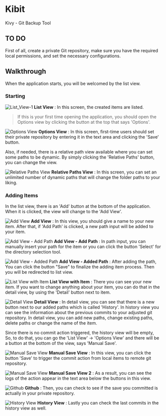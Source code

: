 # Kibit
Kivy - Git Backup Tool

## TO DO
First of all, create a private Git repository, make sure you have the required local permissions, and set the necessary configurations.

## Walkthrough
When the application starts, you will be welcomed by the list view.

### Starting

![List_View-1](ss/list_view.png)
**List View** : In this screen, the created items are listed.

>If this is your first time opening the application, you should open the Options view by clicking the button at the top that says 'Options'.

![Options View](ss/options_view.png)
**Options View** : In this screen, first-time users should set their private repository by entering it in the text area and clicking the 'Save' button.

Also, if needed, there is a relative path view available where you can set some paths to be dynamic. By simply clicking the 'Relative Paths' button, you can change the view.

![Relative Paths View](ss/relative_paths_view.png)
**Relative Paths View** : In this screen, you can set an unlimited number of dynamic paths that will change the folder paths to your liking.

### Adding Items
In the list view, there is an 'Add' button at the bottom of the application. When it is clicked, the view will change to the 'Add View'.

![Add View](ss/add_new_item.png)
**Add View** : 
In this view, you should give a name to your new item. After that, if 'Add Path' is clicked, a new path input will be added to your item.

![Add View - Add Path](ss/add_new_item_adding_path.png)
**Add View - Add Path** : In path input, you can manually insert your path for the item or you can click the button 'Select' for the directory selection tool.

![Add View - Added Path](ss/add_new_item_adding_path2.png)
**Add View - Added Path** : After adding the path, You can click the button "Save" to finalize the adding item process. Then you will be redirected to list view.

![List View with Item](ss/list_view2.png)
**List View with Item** : There you can see your new item. If you want to change anything about your item, you can do that in the detail view, by using the 'Detail' button next to item.

![Detail View](ss/detail_view.png)
**Detail View** : In detail view, you can see that there is a new button next to our added paths which is called 'History'. In history view you can see the information about the previous commits to your adjusted git repository. In detail view, you can add new paths, change existing paths, delete paths or change the name of the item.

Since there is no commit action triggered, the history view will be empty, So, to do that, you can go the 'List View' -> 'Options View' and there will be a button at the bottom of the view, says 'Manual Save'.

![Manual Save View](ss/manual_save_screen.png)
**Manual Save View** : In this view, you can click the button 'Save' to trigger the commit action from local items to remote git repository.

![Manual Save View](ss/manual_save_screen_2.png)
**Manual Save View 2** : 
As a result, you can see the logs of the action appear in the text area below the buttons in this view.

![Github](ss/github.png)
**Github** : Then, you can check to see if the save you committed is actually in your private repository.

![History View](ss/history_view.png)
**History View** : Lastly you can check the last commits in the history view as well.